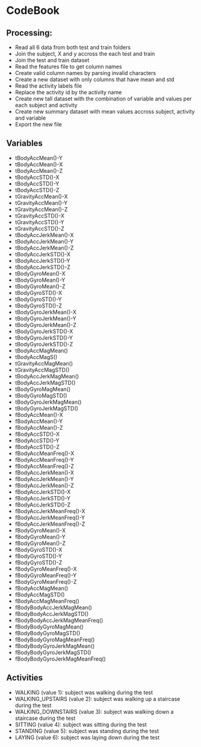 # CodeBook

## Processing:

- Read all 6 data from both test and train folders
- Join the subject, X and y accross the each test and train
- Join the test and train dataset
- Read the features file to get column names
- Create valid column names by parsing invalid characters
- Create a new dataset with only columns that have mean and std
- Read the activity labels file
- Replace the activity id by the activity name
- Create new tall dataset with the combination of variable and values per each subject and activity
- Create new summary dataset with mean values accross subject, activity and variable
- Export the new file

## Variables

* tBodyAccMean()-Y
* tBodyAccMean()-X
* tBodyAccMean()-Z
* tBodyAccSTD()-X
* tBodyAccSTD()-Y
* tBodyAccSTD()-Z
* tGravityAccMean()-X
* tGravityAccMean()-Y
* tGravityAccMean()-Z
* tGravityAccSTD()-X
* tGravityAccSTD()-Y
* tGravityAccSTD()-Z
* tBodyAccJerkMean()-X
* tBodyAccJerkMean()-Y
* tBodyAccJerkMean()-Z
* tBodyAccJerkSTD()-X
* tBodyAccJerkSTD()-Y
* tBodyAccJerkSTD()-Z
* tBodyGyroMean()-X
* tBodyGyroMean()-Y
* tBodyGyroMean()-Z
* tBodyGyroSTD()-X
* tBodyGyroSTD()-Y
* tBodyGyroSTD()-Z
* tBodyGyroJerkMean()-X
* tBodyGyroJerkMean()-Y
* tBodyGyroJerkMean()-Z
* tBodyGyroJerkSTD()-X
* tBodyGyroJerkSTD()-Y
* tBodyGyroJerkSTD()-Z
* tBodyAccMagMean()
* tBodyAccMagS()
* tGravityAccMagMean()
* tGravityAccMagSTD()
* tBodyAccJerkMagMean()
* tBodyAccJerkMagSTD()
* tBodyGyroMagMean()
* tBodyGyroMagSTD()
* tBodyGyroJerkMagMean()
* tBodyGyroJerkMagSTD()
* fBodyAccMean()-X
* fBodyAccMean()-Y
* fBodyAccMean()-Z
* fBodyAccSTD()-X
* fBodyAccSTD()-Y
* fBodyAccSTD()-Z
* fBodyAccMeanFreq()-X
* fBodyAccMeanFreq()-Y
* fBodyAccMeanFreq()-Z
* fBodyAccJerkMean()-X
* fBodyAccJerkMean()-Y
* fBodyAccJerkMean()-Z
* fBodyAccJerkSTD()-X
* fBodyAccJerkSTD()-Y
* fBodyAccJerkSTD()-Z
* fBodyAccJerkMeanFreq()-X
* fBodyAccJerkMeanFreq()-Y
* fBodyAccJerkMeanFreq()-Z
* fBodyGyroMean()-X
* fBodyGyroMean()-Y
* fBodyGyroMean()-Z
* fBodyGyroSTD()-X
* fBodyGyroSTD()-Y
* fBodyGyroSTD()-Z
* fBodyGyroMeanFreq()-X
* fBodyGyroMeanFreq()-Y
* fBodyGyroMeanFreq()-Z
* fBodyAccMagMean()
* fBodyAccMagSTD()
* fBodyAccMagMeanFreq()
* fBodyBodyAccJerkMagMean()
* fBodyBodyAccJerkMagSTD()
* fBodyBodyAccJerkMagMeanFreq()
* fBodyBodyGyroMagMean()
* fBodyBodyGyroMagSTD()
* fBodyBodyGyroMagMeanFreq()
* fBodyBodyGyroJerkMagMean()
* fBodyBodyGyroJerkMagSTD()
* fBodyBodyGyroJerkMagMeanFreq()

## Activities

* WALKING (value 1): subject was walking during the test
* WALKING_UPSTAIRS (value 2): subject was walking up a staircase during the test
* WALKING_DOWNSTAIRS (value 3): subject was walking down a staircase during the test
* SITTING (value 4): subject was sitting during the test
* STANDING (value 5): subject was standing during the test
* LAYING (value 6): subject was laying down during the test